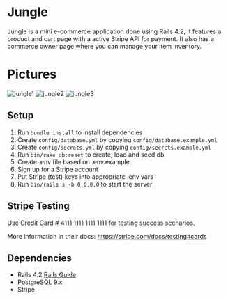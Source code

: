 # Jungle

Jungle is a mini e-commerce application done using Rails 4.2, it features a product and cart page with a active Stripe API for payment. It also has a commerce owner page where you can manage your item inventory.


# Pictures 

![jungle1](https://user-images.githubusercontent.com/53335999/71031922-5b9dfe00-20e2-11ea-9260-526273dfa933.png)
![jungle2](https://user-images.githubusercontent.com/53335999/71031933-5e98ee80-20e2-11ea-9d62-22b13f8528c9.png)
![jungle3](https://user-images.githubusercontent.com/53335999/71031940-6062b200-20e2-11ea-8270-437edcca41ad.png)


## Setup

1. Run `bundle install` to install dependencies
2. Create `config/database.yml` by copying `config/database.example.yml`
3. Create `config/secrets.yml` by copying `config/secrets.example.yml`
4. Run `bin/rake db:reset` to create, load and seed db
5. Create .env file based on .env.example
6. Sign up for a Stripe account
7. Put Stripe (test) keys into appropriate .env vars
8. Run `bin/rails s -b 0.0.0.0` to start the server

## Stripe Testing

Use Credit Card # 4111 1111 1111 1111 for testing success scenarios.

More information in their docs: <https://stripe.com/docs/testing#cards>

## Dependencies

* Rails 4.2 [Rails Guide](http://guides.rubyonrails.org/v4.2/)
* PostgreSQL 9.x
* Stripe
